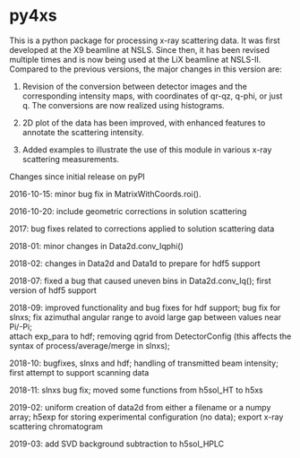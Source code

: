 # py4xs

This is a python package for processing x-ray scattering data. It 
was first developed at the X9 beamline at NSLS. Since then, it has been 
revised multiple times and is now being used at the LiX beamline at NSLS-II. 
Compared to the previous versions, the major changes in this version are:

1. Revision of the conversion between detector images and the corresponding
intensity maps, with coordinates of qr-qz, q-phi, or just q. The conversions
are now realized using histograms. 

2. 2D plot of the data has been improved, with enhanced features to annotate 
the scattering intensity.

3. Added examples to illustrate the use of this module in various x-ray
scattering measurements. 



Changes since initial release on pyPI

2016-10-15:
minor bug fix in MatrixWithCoords.roi().

2016-10-20:
include geometric corrections in solution scattering 

2017:
bug fixes related to corrections applied to solution scattering data

2018-01: 
minor changes in Data2d.conv_Iqphi()

2018-02:
changes in Data2d and Data1d to prepare for hdf5 support

2018-07:
fixed a bug that caused uneven bins in Data2d.conv_Iq(); 
first version of hdf5 support

2018-09:
improved functionality and bug fixes for hdf support; 
bug fix for slnxs; 
fix azimuthal angular range to avoid large gap between values near Pi/-Pi;  
attach exp_para to hdf; 
removing qgrid from DetectorConfig (this affects the syntax of process/average/merge in slnxs); 

2018-10:
bugfixes, slnxs and hdf; 
handling of transmitted beam intensity;
first attempt to support scanning data 

2018-11:
slnxs bug fix; moved some functions from h5sol_HT to h5xs

2019-02:
uniform creation of data2d from either a filename or a numpy array;
h5exp for storing experimental configuration (no data);
export x-ray scattering chromatogram

2019-03:
add SVD background subtraction to h5sol_HPLC
